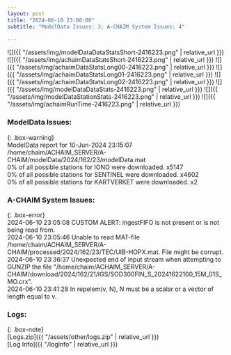 ```yaml
---
layout: post
title: "2024-06-10 23:00:00"
subtitle: "ModelData Issues: 3; A-CHAIM System Issues: 4"

---
```


![]({{ "/assets/img/modelDataDataStatsShort-2416223.png" | relative_url }})
![]({{ "/assets/img/achaimDataStatsShort-2416223.png" | relative_url }})
![]({{ "/assets/img/achaimDataStatsLong00-2416223.png" | relative_url }})
![]({{ "/assets/img/achaimDataStatsLong01-2416223.png" | relative_url }})
![]({{ "/assets/img/achaimDataStatsLong02-2416223.png" | relative_url }})
![]({{ "/assets/img/modelDataDataStats-2416223.png" | relative_url }})
![]({{ "/assets/img/modelDataStationStats-2416223.png" | relative_url }})
![]({{ "/assets/img/achaimRunTime-2416223.png" | relative_url }})


### ModelData Issues:  
  
{: .box-warning}  
 ModelData report for 10-Jun-2024 23:15:07   
 /home/chaim/ACHAIM_SERVER/A-CHAIM/modelData/2024/162/23/modelData.mat   
 0% of all possible stations for IONO were downloaded. x5147   
 0% of all possible stations for SENTINEL were downloaded. x4602   
 0% of all possible stations for KARTVERKET were downloaded. x2   
  
### A-CHAIM System Issues:  
  
{: .box-error}  
2024-06-10 23:05:08 CUSTOM ALERT: ingestFIFO is not present or is not being read from.  
2024-06-10 23:05:46 Unable to read MAT-file /home/chaim/ACHAIM_SERVER/A-CHAIM/processed/2024/162/23/TEC/UIB-HOPX.mat. File might be corrupt.  
2024-06-10 23:36:37 Unexpected end of input stream when attempting to GUNZIP the file "/home/chaim/ACHAIM_SERVER/A-CHAIM/download/2024/162/21/IGS/SOD300FIN_S_20241622100_15M_01S_MO.crx".  
2024-06-10 23:41:28 In repelem(v, N), N must be a scalar or a vector of length equal to v.  

### Logs:  
  
{: .box-note}  
[Logs.zip]({{ "/assets/other/logs.zip" | relative_url }})  
[Log Info]({{ "/logInfo" | relative_url }})  
